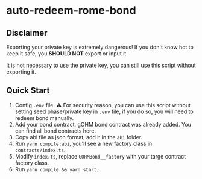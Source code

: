 # auto-redeem-rome-bond

## Disclaimer

Exporting your private key is extremely dangerous! If you don't know hot to keep it safe, you **SHOULD NOT** export or input it.

It is not necessary to use the private key, you can still use this script without exporting it.

## Quick Start

1. Config `.env` file. ⚠️ For security reason, you can use this script without setting seed phase/private key in `.env` file, if you do so, you will need to redeem bond manually.
2. Add your bond contract. gOHM bond contract was already added. You can find all bond contracts here.
3. Copy abi file as json format, add it in the `abi` folder.
4. Run `yarn compile:abi`, you'll see a new factory class in `contracts/index.ts`.
5. Modify `index.ts`, replace `GOHMBond__factory` with your targe contract factory class.
6. Run `yarn compile && yarn start`.

